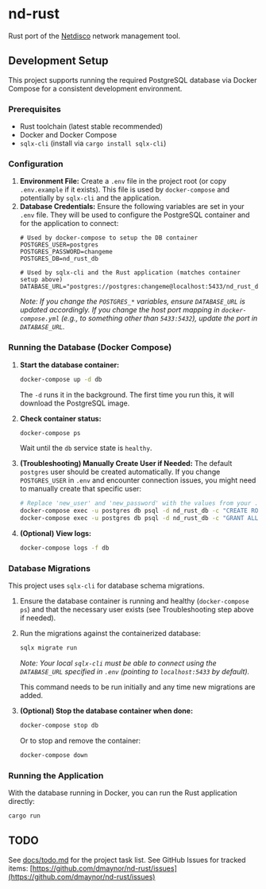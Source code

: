 # nd-rust

Rust port of the [Netdisco](https://github.com/netdisco/netdisco) network management tool.

## Development Setup

This project supports running the required PostgreSQL database via Docker Compose for a consistent development environment.

### Prerequisites

*   Rust toolchain (latest stable recommended)
*   Docker and Docker Compose
*   `sqlx-cli` (install via `cargo install sqlx-cli`)

### Configuration

1.  **Environment File:** Create a `.env` file in the project root (or copy `.env.example` if it exists). This file is used by `docker-compose` and potentially by `sqlx-cli` and the application.
2.  **Database Credentials:** Ensure the following variables are set in your `.env` file. They will be used to configure the PostgreSQL container and for the application to connect:
    ```dotenv
    # Used by docker-compose to setup the DB container
    POSTGRES_USER=postgres
    POSTGRES_PASSWORD=changeme
    POSTGRES_DB=nd_rust_db
    
    # Used by sqlx-cli and the Rust application (matches container setup above)
    DATABASE_URL="postgres://postgres:changeme@localhost:5433/nd_rust_db"
    ```
    *Note: If you change the `POSTGRES_*` variables, ensure `DATABASE_URL` is updated accordingly. If you change the host port mapping in `docker-compose.yml` (e.g., to something other than `5433:5432`), update the port in `DATABASE_URL`.* 

### Running the Database (Docker Compose)

1.  **Start the database container:**
    ```bash
    docker-compose up -d db 
    ```
    The `-d` runs it in the background. The first time you run this, it will download the PostgreSQL image.

2.  **Check container status:**
    ```bash
    docker-compose ps
    ```
    Wait until the `db` service state is `healthy`.

3.  **(Troubleshooting) Manually Create User if Needed:**
    The default `postgres` user should be created automatically. If you change `POSTGRES_USER` in `.env` and encounter connection issues, you might need to manually create that specific user:
    ```bash
    # Replace 'new_user' and 'new_password' with the values from your .env
    docker-compose exec -u postgres db psql -d nd_rust_db -c "CREATE ROLE new_user WITH LOGIN PASSWORD 'new_password';"
    docker-compose exec -u postgres db psql -d nd_rust_db -c "GRANT ALL PRIVILEGES ON SCHEMA public TO new_user;"
    ```

4.  **(Optional) View logs:**
    ```bash
    docker-compose logs -f db
    ```

### Database Migrations

This project uses `sqlx-cli` for database schema migrations.

1.  Ensure the database container is running and healthy (`docker-compose ps`) and that the necessary user exists (see Troubleshooting step above if needed).
2.  Run the migrations against the containerized database:
    ```bash
    sqlx migrate run 
    ```
    *Note: Your local `sqlx-cli` must be able to connect using the `DATABASE_URL` specified in `.env` (pointing to `localhost:5433` by default).* 

    This command needs to be run initially and any time new migrations are added.

3.  **(Optional) Stop the database container when done:**
    ```bash
    docker-compose stop db
    ```
    Or to stop and remove the container:
    ```bash
    docker-compose down
    ```

### Running the Application

With the database running in Docker, you can run the Rust application directly:

```bash
cargo run
```

## TODO

See [docs/todo.md](docs/todo.md) for the project task list.
See GitHub Issues for tracked items: [https://github.com/dmaynor/nd-rust/issues](https://github.com/dmaynor/nd-rust/issues) 
